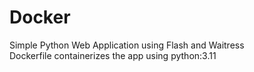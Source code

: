 # Docker
Simple Python Web Application using Flash and Waitress\
Dockerfile containerizes the app using python:3.11

